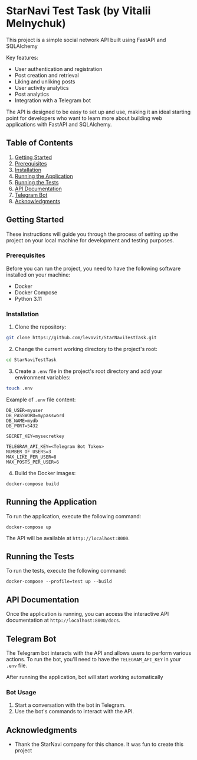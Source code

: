 # StarNavi Test Task (by Vitalii Melnychuk)

This project is a simple social network API built using FastAPI and SQLAlchemy

Key features:

- User authentication and registration
- Post creation and retrieval
- Liking and unliking posts
- User activity analytics
- Post analytics
- Integration with a Telegram bot

The API is designed to be easy to set up and use, making it an ideal starting point for developers who want to learn more about building web applications with FastAPI and SQLAlchemy.


## Table of Contents

1. [Getting Started](#getting-started)
2. [Prerequisites](#prerequisites)
3. [Installation](#installation)
4. [Running the Application](#running-the-application)
5. [Running the Tests](#running-the-tests)
6. [API Documentation](#api-documentation)
7. [Telegram Bot](#telegram-bot)
8. [Acknowledgments](#acknowledgments)

## Getting Started

These instructions will guide you through the process of setting up the project on your local machine for development and testing purposes.

### Prerequisites

Before you can run the project, you need to have the following software installed on your machine:

- Docker
- Docker Compose
- Python 3.11

### Installation

1. Clone the repository:
```bash
git clone https://github.com/levovit/StarNaviTestTask.git
```
2. Change the current working directory to the project's root:
```bash
cd StarNaviTestTask
```
3. Create a `.env` file in the project's root directory and add your environment variables:
```bash
touch .env
```
Example of `.env` file content:
```env
DB_USER=myuser
DB_PASSWORD=mypassword
DB_NAME=mydb
DB_PORT=5432

SECRET_KEY=mysecretkey

TELEGRAM_API_KEY=<Telegram Bot Token>
NUMBER_OF_USERS=3
MAX_LIKE_PER_USER=8
MAX_POSTS_PER_USER=6
```
4. Build the Docker images:
```env
docker-compose build
```
## Running the Application

To run the application, execute the following command:

```env
docker-compose up
```
The API will be available at `http://localhost:8000`.

## Running the Tests

To run the tests, execute the following command:

```env
docker-compose --profile=test up --build
```
## API Documentation

Once the application is running, you can access the interactive API documentation at `http://localhost:8000/docs`.

## Telegram Bot

The Telegram bot interacts with the API and allows users to perform various actions. To run the bot, you'll need to have the `TELEGRAM_API_KEY` in your `.env` file.

After running the application, bot will start working automatically

### Bot Usage

1. Start a conversation with the bot in Telegram.
2. Use the bot's commands to interact with the API.


## Acknowledgments
* Thank the StarNavi company for this chance. It was fun to create this project
